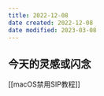 ```yaml
---
title: 2022-12-08
date created: 2022-12-08
date modified: 2023-03-08
---
```


## 今天的灵感或闪念

[[macOS禁用SIP教程]]
